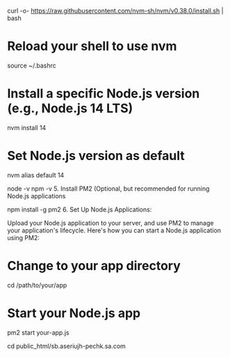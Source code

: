 curl -o- https://raw.githubusercontent.com/nvm-sh/nvm/v0.38.0/install.sh | bash

# Reload your shell to use nvm
source ~/.bashrc

# Install a specific Node.js version (e.g., Node.js 14 LTS)
nvm install 14

# Set Node.js version as default
nvm alias default 14


node -v 
npm -v
5. Install PM2 (Optional, but recommended for running Node.js applications

npm install -g pm2
6. Set Up Node.js Applications:

Upload your Node.js application to your server, and use PM2 to manage your application's lifecycle. Here's how you can start a Node.js application using PM2:

# Change to your app directory
cd /path/to/your/app

# Start your Node.js app
pm2 start your-app.js

cd public_html/sb.aseriujh-pechk.sa.com
